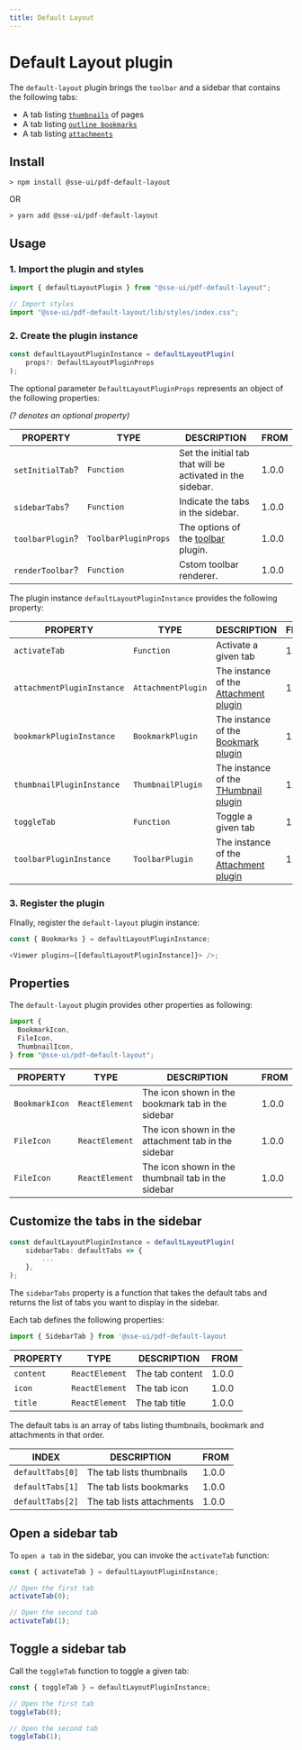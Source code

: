 ```yaml
---
title: Default Layout
---
```


# Default Layout plugin

The `default-layout` plugin brings the `toolbar` and a sidebar that contains the following tabs:

- A tab listing [`thumbnails`](/docs/sse-pdf-viewer/plugins/Thumbnail) of pages
- A tab listing [`outline bookmarks`](/docs/sse-pdf-viewer/plugins/Bookmark)
- A tab listing [`attachments`](/docs/sse-pdf-viewer/plugins/Attachment)

## Install

```
> npm install @sse-ui/pdf-default-layout
```

OR

```
> yarn add @sse-ui/pdf-default-layout
```

## Usage

### 1. Import the plugin and styles

```javascript
import { defaultLayoutPlugin } from "@sse-ui/pdf-default-layout";

// Import styles
import "@sse-ui/pdf-default-layout/lib/styles/index.css";
```

### 2. Create the plugin instance

```javascript
const defaultLayoutPluginInstance = defaultLayoutPlugin(
    props?: DefaultLayoutPluginProps
);
```

The optional parameter `DefaultLayoutPluginProps` represents an object of the following properties:

_(? denotes an optional property)_

| PROPERTY         | TYPE                 | DESCRIPTION                                                                  | FROM  |
| ---------------- | -------------------- | ---------------------------------------------------------------------------- | ----- |
| `setInitialTab`? | `Function`           | Set the initial tab that will be activated in the sidebar.                   | 1.0.0 |
| `sidebarTabs`?   | `Function`           | Indicate the tabs in the sidebar.                                            | 1.0.0 |
| `toolbarPlugin`? | `ToolbarPluginProps` | The options of the [toolbar](/docs/sse-pdf-viewer/plugins/Toolbar) plugin. | 1.0.0 |
| `renderToolbar`? | `Function`           | Cstom toolbar renderer.                                                      | 1.0.0 |

The plugin instance `defaultLayoutPluginInstance` provides the following property:

| PROPERTY                   | TYPE               | DESCRIPTION                                                                        | FROM  |
| -------------------------- | ------------------ | ---------------------------------------------------------------------------------- | ----- |
| `activateTab`              | `Function`         | Activate a given tab                                                               | 1.0.0 |
| `attachmentPluginInstance` | `AttachmentPlugin` | The instance of the [Attachment plugin](/docs/sse-pdf-viewer/plugins/Attachment) | 1.0.0 |
| `bookmarkPluginInstance`   | `BookmarkPlugin`   | The instance of the [Bookmark plugin](/docs/sse-pdf-viewer/plugins/Bookmark)     | 1.0.0 |
| `thumbnailPluginInstance`  | `ThumbnailPlugin`  | The instance of the [THumbnail plugin](/docs/sse-pdf-viewer/plugins/Thumbnail)   | 1.0.0 |
| `toggleTab`                | `Function`         | Toggle a given tab                                                                 | 1.0.0 |
| `toolbarPluginInstance`    | `ToolbarPlugin`    | The instance of the [Attachment plugin](/docs/sse-pdf-viewer/plugins/Toolbar)    | 1.0.0 |

### 3. Register the plugin

FInally, register the `default-layout` plugin instance:

```javascript
const { Bookmarks } = defaultLayoutPluginInstance;

<Viewer plugins={[defaultLayoutPluginInstance]}> />;
```

## Properties

The `default-layout` plugin provides other properties as following:

```javascript
import {
  BookmarkIcon,
  FileIcon,
  ThumbnailIcon,
} from "@sse-ui/pdf-default-layout";
```

| PROPERTY       | TYPE           | DESCRIPTION                                         | FROM  |
| -------------- | -------------- | --------------------------------------------------- | ----- |
| `BookmarkIcon` | `ReactElement` | The icon shown in the bookmark tab in the sidebar   | 1.0.0 |
| `FileIcon`     | `ReactElement` | The icon shown in the attachment tab in the sidebar | 1.0.0 |
| `FileIcon`     | `ReactElement` | The icon shown in the thumbnail tab in the sidebar  | 1.0.0 |

## Customize the tabs in the sidebar

```javascript
const defaultLayoutPluginInstance = defaultLayoutPlugin(
    sidebarTabs: defaultTabs => {
        ...
    },
);
```

The `sidebarTabs` property is a function that takes the default tabs and returns the list of tabs you want to display in the sidebar.

Each tab defines the following properties:

```javascript
import { SidebarTab } from '@sse-ui/pdf-default-layout
```

| PROPERTY  | TYPE           | DESCRIPTION     | FROM  |
| --------- | -------------- | --------------- | ----- |
| `content` | `ReactElement` | The tab content | 1.0.0 |
| `icon`    | `ReactElement` | The tab icon    | 1.0.0 |
| `title`   | `ReactElement` | The tab title   | 1.0.0 |

The default tabs is an array of tabs listing thumbnails, bookmark and attachments in that order.

| INDEX            | DESCRIPTION               | FROM  |
| ---------------- | ------------------------- | ----- |
| `defaultTabs[0]` | The tab lists thumbnails  | 1.0.0 |
| `defaultTabs[1]` | The tab lists bookmarks   | 1.0.0 |
| `defaultTabs[2]` | The tab lists attachments | 1.0.0 |

## Open a sidebar tab

To `open a tab` in the sidebar, you can invoke the `activateTab` function:

```javascript
const { activateTab } = defaultLayoutPluginInstance;

// Open the first tab
activateTab(0);

// Open the second tab
activateTab(1);
```

## Toggle a sidebar tab

Call the `toggleTab` function to toggle a given tab:

```javascript
const { toggleTab } = defaultLayoutPluginInstance;

// Open the first tab
toggleTab(0);

// Open the second tab
toggleTab(1);
```
